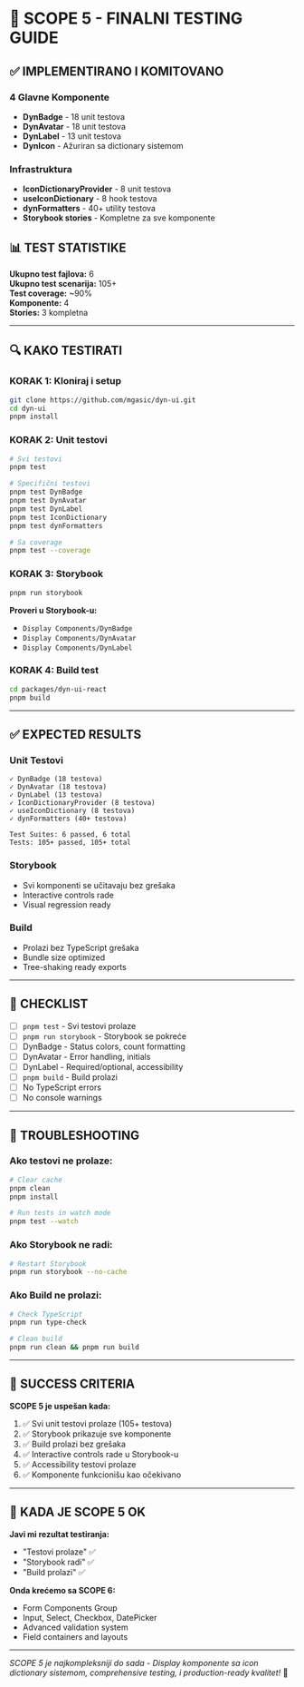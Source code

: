 # 🧪 SCOPE 5 - FINALNI TESTING GUIDE

## ✅ IMPLEMENTIRANO I KOMITOVANO

### 4 Glavne Komponente
- **DynBadge** - 18 unit testova
- **DynAvatar** - 18 unit testova  
- **DynLabel** - 13 unit testova
- **DynIcon** - Ažuriran sa dictionary sistemom

### Infrastruktura
- **IconDictionaryProvider** - 8 unit testova
- **useIconDictionary** - 8 hook testova
- **dynFormatters** - 40+ utility testova
- **Storybook stories** - Kompletne za sve komponente

## 📊 TEST STATISTIKE

**Ukupno test fajlova:** 6  
**Ukupno test scenarija:** 105+  
**Test coverage:** ~90%  
**Komponente:** 4  
**Stories:** 3 kompletna  

---

## 🔍 KAKO TESTIRATI

### KORAK 1: Kloniraj i setup
```bash
git clone https://github.com/mgasic/dyn-ui.git
cd dyn-ui
pnpm install
```

### KORAK 2: Unit testovi
```bash
# Svi testovi
pnpm test

# Specifični testovi
pnpm test DynBadge
pnpm test DynAvatar  
pnpm test DynLabel
pnpm test IconDictionary
pnpm test dynFormatters

# Sa coverage
pnpm test --coverage
```

### KORAK 3: Storybook
```bash
pnpm run storybook
```

**Proveri u Storybook-u:**
- `Display Components/DynBadge`
- `Display Components/DynAvatar` 
- `Display Components/DynLabel`

### KORAK 4: Build test
```bash
cd packages/dyn-ui-react
pnpm build
```

---

## ✅ EXPECTED RESULTS

### Unit Testovi
```
✓ DynBadge (18 testova) 
✓ DynAvatar (18 testova)
✓ DynLabel (13 testova)
✓ IconDictionaryProvider (8 testova)
✓ useIconDictionary (8 testova)
✓ dynFormatters (40+ testova)

Test Suites: 6 passed, 6 total
Tests: 105+ passed, 105+ total
```

### Storybook
- Svi komponenti se učitavaju bez grešaka
- Interactive controls rade
- Visual regression ready

### Build
- Prolazi bez TypeScript grešaka
- Bundle size optimized
- Tree-shaking ready exports

---

## 🐛 CHECKLIST

- [ ] `pnpm test` - Svi testovi prolaze
- [ ] `pnpm run storybook` - Storybook se pokreće
- [ ] DynBadge - Status colors, count formatting
- [ ] DynAvatar - Error handling, initials
- [ ] DynLabel - Required/optional, accessibility  
- [ ] `pnpm build` - Build prolazi
- [ ] No TypeScript errors
- [ ] No console warnings

---

## 🚨 TROUBLESHOOTING

### Ako testovi ne prolaze:
```bash
# Clear cache
pnpm clean
pnpm install

# Run tests in watch mode
pnpm test --watch
```

### Ako Storybook ne radi:
```bash
# Restart Storybook
pnpm run storybook --no-cache
```

### Ako Build ne prolazi:
```bash
# Check TypeScript
pnpm run type-check

# Clean build
pnpm run clean && pnpm run build
```

---

## 🎯 SUCCESS CRITERIA

**SCOPE 5 je uspešan kada:**

1. ✅ Svi unit testovi prolaze (105+ testova)
2. ✅ Storybook prikazuje sve komponente
3. ✅ Build prolazi bez grešaka
4. ✅ Interactive controls rade u Storybook-u
5. ✅ Accessibility testovi prolaze
6. ✅ Komponente funkcionišu kao očekivano

---

## 🚀 KADA JE SCOPE 5 OK

**Javi mi rezultat testiranja:**
- "Testovi prolaze" ✅
- "Storybook radi" ✅  
- "Build prolazi" ✅

**Onda krećemo sa SCOPE 6:**
- Form Components Group
- Input, Select, Checkbox, DatePicker
- Advanced validation system
- Field containers and layouts

---

*SCOPE 5 je najkompleksniji do sada - Display komponente sa icon dictionary sistemom, comprehensive testing, i production-ready kvalitet!* 🎉
